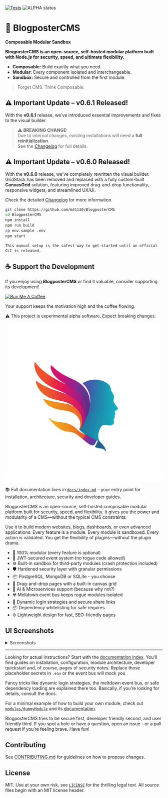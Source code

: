 [![Tests](https://github.com/m41130/BlogposterCMS/actions/workflows/ci.yml/badge.svg?branch=main)](https://github.com/m41130/BlogposterCMS/actions/workflows/ci.yml)
![ALPHA status](https://img.shields.io/badge/status-alpha-red)

# 🚀 BlogposterCMS
**Composable Modular Sandbox**

**BlogposterCMS is an open-source, self-hosted modular platform built with Node.js for security, speed, and ultimate flexibility.**

- **Composable:** Build exactly what you need.
- **Modular:** Every component isolated and interchangeable.
- **Sandbox:** Secure and controlled from the first module.

>Forget CMS. Think Composable.


## ⚠️ Important Update – v0.6.1 Released!

With the **v0.6.1** release, we've introduced essential improvements and fixes to the visual builder.

> ⚠️ **BREAKING CHANGE:**  
> Due to internal changes, existing installations will need a **full reinitialization**.  
> See the [Changelog](https://github.com/m41130/BlogposterDEV/blob/main/CHANGELOG.md) for full details.



## ⚠️ Important Update – v0.6.0 Released!

With the **v0.6.0** release, we've completely rewritten the visual builder.  
GridStack has been removed and replaced with a fully custom-built **CanvasGrid** solution, featuring improved drag-and-drop functionality, responsive widgets, and streamlined UX/UI.

Check the detailed [Changelog](https://github.com/m41130/BlogposterDEV/blob/main/CHANGELOG.md) for more information.





```bash
git clone https://github.com/m41130/BlogposterCMS
cd BlogposterCMS
npm install
npm run build
cp env.sample .env
npm start
```
```
This manual setup is the safest way to get started until an official CLI is released.
```

## ☕ Support the Development

If you enjoy using **BlogposterCMS** or find it valuable, consider supporting its development!

[![Buy Me A Coffee](https://img.shields.io/badge/Buy%20Me%20a%20Coffee-%23FF813F.svg?style=flat&logo=buy-me-a-coffee&logoColor=white)](https://coff.ee/BlogposterCMS)

Your support keeps the motivation high and the coffee flowing.
>

⚠️ This project is experimental alpha software. Expect breaking changes.

![BlogposterCMS logo](./BlogposterCMS/public/assets/logo/logo_blogposter_min_transparent.png)

📚 Full documentation lives in [`docs/index.md`](./docs/index.md) – your entry point for installation, architecture, security and developer guides.
>
>
BlogposterCMS is an open-source, self-hosted composable modular platform built for security, speed, and flexibility.
It gives you the power and modularity of a CMS—without the typical CMS constraints.

Use it to build modern websites, blogs, dashboards, or even advanced applications.
Every feature is a module. Every module is sandboxed. Every action is validated.
You get the flexibility of plugins—without the plugin drama.

- 🧩 100% modular (every feature is optional)
- 🔐 JWT-secured event system (no rogue code allowed)
- ⚙️ Built-in sandbox for third-party modules (crash protection included)
- 🛡️ Hardened security layer with granular permissions
- 📦 PostgreSQL, MongoDB or SQLite – you choose
- 💠 Drag-and-drop pages with a built-in canvas grid
- 🧠 AI & Microservices support (because why not?)
- ☢️ Meltdown event bus keeps rogue modules isolated
- 🔑 Dynamic login strategies and secure share links
- 📦 Dependency whitelisting for safe requires
- 🌐 Lightweight design for fast, SEO-friendly pages

## UI Screenshots

<details>
<summary>Screenshots</summary>

Below are a few snapshots of the BlogposterCMS interface.

![Login screen with username and password fields](docs/screenshots/Clean%20Login%20Interface.png)

These next images illustrate how the built-in canvas grid lets you arrange widgets within the admin dashboard from a blank grid to a personalized layout.

![Empty dashboard grid before adding widgets](docs/screenshots/Arrange%20Your%20Dashboard%20Freely.png)
![Dashboard grid while adding widgets](docs/screenshots/Perfectly%20Adaptive%20Widgets.png)
![Dashboard grid with arranged widgets](docs/screenshots/Your%20Dashboard,%20Your%20Way.png)

</details>

---

Looking for actual instructions? Start with the [documentation index](docs/index.md). You'll find guides on installation, configuration, module architecture, developer quickstart and, of course, pages of security notes. Replace those placeholder secrets in `.env` or the event bus will mock you.

Fancy tricks like dynamic login strategies, the meltdown event bus, or safe dependency loading are explained there too. Basically, if you’re looking for details, consult the docs.

For a minimal example of how to build your own module, check out [`modules/dummyModule`](./BlogposterCMS/modules/dummyModule) and its [documentation](docs/modules/dummyModule.md).

BlogposterCMS tries to be secure first, developer friendly second, and user friendly third. If you spot a hole or have a question, open an issue—or a pull request if you’re feeling brave. Have fun!

## Contributing

See [CONTRIBUTING.md](CONTRIBUTING.md) for guidelines on how to propose changes.

## License

MIT. Use at your own risk, see [`LICENSE`](LICENSE) for the thrilling legal text.
All source files begin with an MIT license header.
